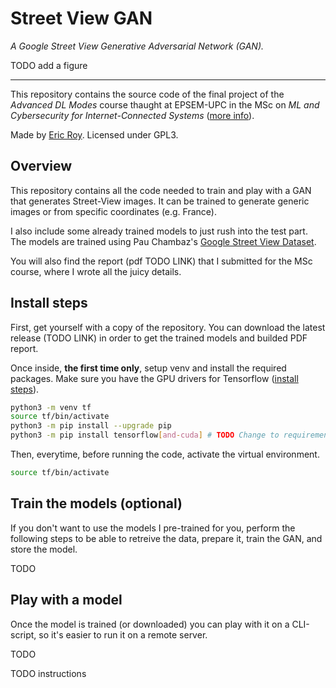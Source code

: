 # Street View GAN

*A Google Street View Generative Adversarial Network (GAN).*

TODO add a figure

---

This repository contains the source code of the final project of the
*Advanced DL Modes* course thaught at EPSEM-UPC in the MSc on
*ML and Cybersecurity for Internet-Connected Systems*
([more info](https://epsem.upc.edu/ca/estudis/masters-universitaris/merit)).

Made by [Eric Roy](https://ericroy.net). Licensed under GPL3.

## Overview

This repository contains all the code needed to train and play with
a GAN that generates Street-View images. It can be trained to generate
generic images or from specific coordinates (e.g. France).

I also include some already trained models to just rush into the test part.
The models are trained using Pau Chambaz's
[Google Street View Dataset](https://www.kaggle.com/datasets/paulchambaz/google-street-view).

You will also find the report (pdf TODO LINK) that I submitted for the
MSc course, where I wrote all the juicy details.

## Install steps

First, get yourself with a copy of the repository. You can download the
latest release (TODO LINK) in order to get the trained models and
builded PDF report.

Once inside, **the first time only**, setup venv and install the required packages.
Make sure you have the GPU drivers for Tensorflow
([install steps](https://www.tensorflow.org/install/pip)).

```sh
python3 -m venv tf
source tf/bin/activate
python3 -m pip install --upgrade pip
python3 -m pip install tensorflow[and-cuda] # TODO Change to requirements.txt
```

Then, everytime, before running the code, activate the virtual environment.

```sh
source tf/bin/activate
```

## Train the models (optional)

If you don't want to use the models I pre-trained for you, perform the following
steps to be able to retreive the data, prepare it, train the GAN, and store the
model.

TODO

## Play with a model

Once the model is trained (or downloaded) you can play with it on a
CLI-script, so it's easier to run it on a remote server.

TODO


TODO instructions
